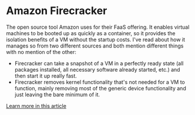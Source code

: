 # Amazon Firecracker
The open source tool Amazon uses for their FaaS offering. It enables virtual machines to be booted up as quickly as a container, so it provides the isolation benefits of a VM without the startup costs. I've read about how it manages so from two different sources and both mention different things with no mention of the other:

- Firecracker can take a snapshot of a VM in a perfectly ready state (all packages installed, all necessary software already started, etc.) and then start it up really fast.
- Firecracker removes kernel functionality that's not needed for a VM to function, mainly removing most of the generic device functionality and just leaving the bare minimum of it.

[Learn more in this article](https://webapp.io/blog/github-actions-10x-faster-with-firecracker/)
